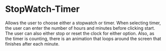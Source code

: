 # StopWatch-Timer
Allows the user to choose either a stopwatch or timer. When selecting timer, the user can enter the number of hours and minutes before clicking start. The user can also either stop or reset the clock for either option. Also, as the timer is counting, there is an animation that loops around the screen that finishes after each minute. 
